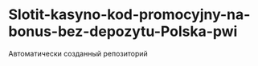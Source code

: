 # Slotit-kasyno-kod-promocyjny-na-bonus-bez-depozytu-Polska-pwi
Автоматически созданный репозиторий
